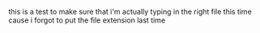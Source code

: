 this is a test to make sure that i'm actually typing in the right file this time cause i forgot to put the file extension last time
